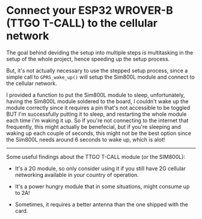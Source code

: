 # Connect your ESP32 WROVER-B (TTGO T-CALL) to the cellular network

The goal behind deviding the setup into multiple steps is multitasking in the setup of the whole project, hence speeding up the setup process.

But, it's not actually necessary to use the stepped setup process, since a simple call to ``` GPRS_wake_up() ``` will setup the Sim800L module and connect to the cellular network.

I provided a function to put the Sim800L module to sleep, unfortunately, having the Sim800L module soldered to the board, I couldn't wake up the module correctly since it requires a pin that's not accessible to be toggled BUT I'm successfully putting it to sleep, and restarting the whole module each time i'm waking it up. So if you're not connecting to the internet that frequently, this might actually be benefecial, but if you're sleeping and waking up each couple of seconds, this might not be the best option since the Sim800L needs around 6 seconds to wake up, which is alot!

---

Some useful findings about the TTGO T-CALL module (or the SIM800L):

- It's a 2G module, so only consider using it if you still have 2G cellular networking available in your country of operation.

- It's a power hungry module that in some situations, might consume up to 2A!

- Sometimes, it requires a better antenna than the one shipped with the card.
 

